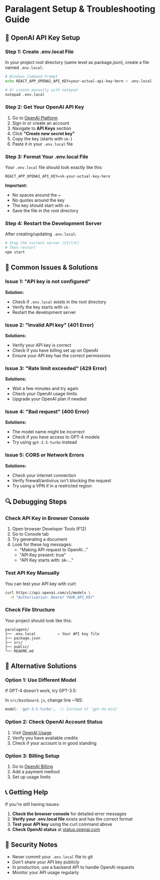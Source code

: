 # Paralagent Setup & Troubleshooting Guide

## 🔧 OpenAI API Key Setup

### Step 1: Create .env.local File

In your project root directory (same level as package.json), create a file named `.env.local`:

```bash
# Windows Command Prompt
echo REACT_APP_OPENAI_API_KEY=your-actual-api-key-here > .env.local

# Or create manually with notepad
notepad .env.local
```

### Step 2: Get Your OpenAI API Key

1. Go to [OpenAI Platform](https://platform.openai.com/)
2. Sign in or create an account
3. Navigate to **API Keys** section
4. Click **"Create new secret key"**
5. Copy the key (starts with `sk-`)
6. Paste it in your `.env.local` file

### Step 3: Format Your .env.local File

Your `.env.local` file should look exactly like this:

```env
REACT_APP_OPENAI_API_KEY=sk-your-actual-key-here
```

**Important:**
- No spaces around the `=`
- No quotes around the key
- The key should start with `sk-`
- Save the file in the root directory

### Step 4: Restart the Development Server

After creating/updating `.env.local`:

```bash
# Stop the current server (Ctrl+C)
# Then restart
npm start
```

## 🚨 Common Issues & Solutions

### Issue 1: "API key is not configured"
**Solution:** 
- Check if `.env.local` exists in the root directory
- Verify the key starts with `sk-`
- Restart the development server

### Issue 2: "Invalid API key" (401 Error)
**Solutions:**
- Verify your API key is correct
- Check if you have billing set up on OpenAI
- Ensure your API key has the correct permissions

### Issue 3: "Rate limit exceeded" (429 Error)
**Solutions:**
- Wait a few minutes and try again
- Check your OpenAI usage limits
- Upgrade your OpenAI plan if needed

### Issue 4: "Bad request" (400 Error)
**Solutions:**
- The model name might be incorrect
- Check if you have access to GPT-4 models
- Try using `gpt-3.5-turbo` instead

### Issue 5: CORS or Network Errors
**Solutions:**
- Check your internet connection
- Verify firewall/antivirus isn't blocking the request
- Try using a VPN if in a restricted region

## 🔍 Debugging Steps

### Check API Key in Browser Console

1. Open browser Developer Tools (F12)
2. Go to Console tab
3. Try generating a document
4. Look for these log messages:
   - "Making API request to OpenAI..."
   - "API Key present: true"
   - "API Key starts with: sk-..."

### Test API Key Manually

You can test your API key with curl:

```bash
curl https://api.openai.com/v1/models \
  -H "Authorization: Bearer YOUR_API_KEY"
```

### Check File Structure

Your project should look like this:
```
paralagent/
├── .env.local          ← Your API key file
├── package.json
├── src/
├── public/
└── README.md
```

## 🔄 Alternative Solutions

### Option 1: Use Different Model

If GPT-4 doesn't work, try GPT-3.5:

In `src/Dashboard.js`, change line ~165:
```javascript
model: 'gpt-3.5-turbo',  // Instead of 'gpt-4o-mini'
```

### Option 2: Check OpenAI Account Status

1. Visit [OpenAI Usage](https://platform.openai.com/usage)
2. Verify you have available credits
3. Check if your account is in good standing

### Option 3: Billing Setup

1. Go to [OpenAI Billing](https://platform.openai.com/account/billing)
2. Add a payment method
3. Set up usage limits

## 📞 Getting Help

If you're still having issues:

1. **Check the browser console** for detailed error messages
2. **Verify your .env.local file** exists and has the correct format
3. **Test your API key** using the curl command above
4. **Check OpenAI status** at [status.openai.com](https://status.openai.com)

## 🔐 Security Notes

- Never commit your `.env.local` file to git
- Don't share your API key publicly
- In production, use a backend API to handle OpenAI requests
- Monitor your API usage regularly 